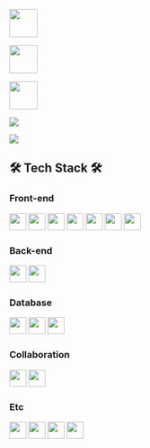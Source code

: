 <p align="center">
    <p>
        <a href="mailto:dhwngjs01@naver.com" target="_blank">
            <img src="https://img.shields.io/badge/dhwngjs01@naver.com-03C75A?style=flat-square&logo=naver&logoColor=ffffff" height=50px/>
        </a>
    </p>
    <p>
        <a href="https://dhwngjs01.github.io" target="_blank">
            <img src="https://img.shields.io/badge/My_Gitblog-181717?style=flat-square&logo=github&logoColor=ffffff" height=50px/>
        </a>
    </p>
    <p>
        <a href="https://dhwngjs01.github.io/portfolio" target="_blank">
            <img src="https://img.shields.io/badge/My_Portfolio-0d6dfd?style=flat-square&logo=airplayvideo&logoColor=ffffff" height=50px/>
        </a>
    </p>
    <p>
        <img src="https://github-readme-stats.vercel.app/api?username=dhwngjs01&show_icons=true&theme=react" />
    </p>
    <p>
        <img src="https://github-readme-stats.vercel.app/api/top-langs/?username=dhwngjs01&layout=compact&theme=react"/>
    </p>
</p>

## 🛠 Tech Stack 🛠

### Front-end

<p>
    <img src="https://img.shields.io/badge/HTML5-E34F26?style=flat-square&logo=HTML5&logoColor=ffffff" height=30px/>
    <img src="https://img.shields.io/badge/CSS3-1572B6?style=flat-square&logo=CSS3&logoColor=ffffff" height=30px/>
    <img src="https://img.shields.io/badge/JavaScript-F7DF1E?style=flat-square&logo=javascript&logoColor=000000" height=30px/>
    <img src="https://img.shields.io/badge/jQuery-0769AD?style=flat-square&logo=jquery&logoColor=ffffff" height=30px/>
    <img src="https://img.shields.io/badge/Bootstrap-7952B3?style=flat-square&logo=Bootstrap&logoColor=ffffff" height=30px/>
    <img src="https://img.shields.io/badge/React-61DAFB?style=flat-square&logo=React&logoColor=000000" height=30px/>
    <img src="https://img.shields.io/badge/Next.js-000000?style=flat-square&logo=nextdotjs&logoColor=ffffff" height=30px/>

</p>

### Back-end

<p>
    <img src="https://img.shields.io/badge/PHP-777BB4?style=flat-square&logo=PHP&logoColor=ffffff" height=30px/>
    <img src="https://img.shields.io/badge/Express.js-000000?style=flat-square&logo=Express&logoColor=ffffff" height=30px/>
</p>

### Database

<p>
    <img src="https://img.shields.io/badge/MariaDB-003545?style=flat-square&logo=mariadb&logoColor=ffffff" height=30px/>
    <img src="https://img.shields.io/badge/MySQL-4479A1?style=flat-square&logo=MySQL&logoColor=ffffff" height=30px/>
    <img src="https://img.shields.io/badge/PostgreSQL-336791?style=flat-square&logo=PostgreSQL&logoColor=ffffff" height=30px/>
    
</p>

### Collaboration

<p>
    <img src="https://img.shields.io/badge/Git-F05032?style=flat-square&logo=Git&logoColor=ffffff" height=30px/>
    <img src="https://img.shields.io/badge/GitHub-181717?style=flat-square&logo=GitHub&logoColor=ffffff" height=30px/>
</p>

### Etc

<p>
    <img src="https://img.shields.io/badge/Node.js-339933?style=flat-square&logo=Node.js&logoColor=ffffff" height=30px/>
    <img src="https://img.shields.io/badge/AWS-232F3E?style=flat-square&logo=amazonwebservices& logoColor=ffffff" height=30px/>
    <img src="https://img.shields.io/badge/Socket.io-010101?style=flat-square&logo=Socket.io&logoColor=ffffff" height=30px/>
    <img src="https://img.shields.io/badge/WebRTC-333333?style=flat-square&logo=WebRTC&logoColor=ffffff" height=30px/>
</p>
